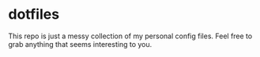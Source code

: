# dotfiles

This repo is just a messy collection of my personal config files.
Feel free to grab anything that seems interesting to you.
